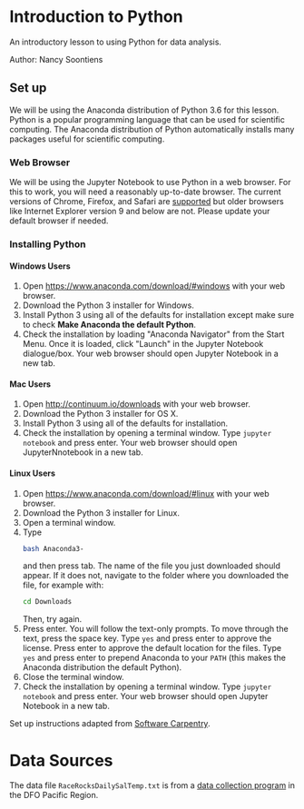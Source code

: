 # Introduction to Python
An introductory lesson to using Python for data analysis. 

Author: Nancy Soontiens

## Set up
We will be using the Anaconda distribution of Python 3.6 for this lesson. 
Python is a popular programming language that can be used for scientific 
computing. The Anaconda distribution of Python automatically installs 
many packages useful for scientific computing.

### Web Browser
We will be using the Jupyter Notebook to use Python in a web browser. 
For this to work, you will need a reasonably up-to-date browser. The 
current versions of Chrome, Firefox, and Safari are 
[supported](https://jupyter-notebook.readthedocs.io/en/stable/notebook.html#browser-compatibility)
but older  browsers like Internet Explorer version 9 and below are not. 
Please update your default browser if needed.

### Installing Python

#### Windows Users

1. Open https://www.anaconda.com/download/#windows with your web 
browser.
2. Download the Python 3 installer for Windows.
3. Install Python 3 using all of the defaults for installation except 
make sure to check **Make Anaconda the default Python**.
4. Check the installation by loading "Anaconda Navigator" from the 
Start Menu. Once it is loaded, click "Launch" in the Jupyter Notebook 
dialogue/box. Your web browser should open Jupyter Notebook in a new 
tab.

#### Mac Users
1. Open http://continuum.io/downloads with your web browser.
2. Download the Python 3 installer for OS X.
3. Install Python 3 using all of the defaults for installation.
4. Check the installation by opening a terminal window. Type `jupyter 
notebook` and press enter. Your web browser should open JupyterNnotebook 
in a new tab.

#### Linux Users
1. Open https://www.anaconda.com/download/#linux with your web browser.
2. Download the Python 3 installer for Linux.
3. Open a terminal window.
4. Type
    ````bash
    bash Anaconda3-
    ````
    and then press tab. The name of the file you just downloaded should appear.
    If it does not, navigate to the folder where you downloaded the 
    file, for example with:
    ````bash
    cd Downloads
    ````
    Then, try again.
5. Press enter. You will follow the text-only prompts. To move through 
the text, press the space key. Type `yes` and press enter to approve the 
license. Press enter to approve the default location for the files. Type 
`yes` and press enter to prepend Anaconda to your `PATH` (this makes the 
Anaconda distribution the default Python).
6. Close the terminal window.  
7. Check the installation by opening a terminal window. Type `jupyter 
notebook` and press enter. Your web browser should open Jupyter 
Notebook in a new tab. 


Set up instructions adapted from [Software 
Carpentry](https://software-carpentry.org/). 

# Data Sources
The data file `RaceRocksDailySalTemp.txt` is from a [data collection 
program](http://www.pac.dfo-mpo.gc.ca/science/oceans/data-donnees/lightstations-phares/index-eng.html)
in the DFO Pacific Region.
